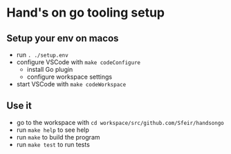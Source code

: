 # Hand's on go tooling setup

## Setup your env on macos

* run `. ./setup.env`
* configure VSCode with `make codeConfigure`
  * install Go plugin
  * configure workspace settings
* start VSCode with `make codeWorkspace`

## Use it
* go to the workspace with `cd workspace/src/github.com/Sfeir/handsongo`
* run `make help` to see help
* run `make` to build the program
* run `make test` to run tests

